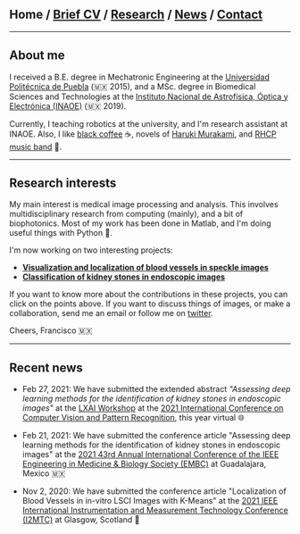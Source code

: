 
## Home / [Brief CV](/brief_cv) / [Research](/research) / [News](/news) / [Contact](/contact)

---



## About me

I received a B.E. degree in Mechatronic Engineering at the [Universidad Politécnica de Puebla](http://www.uppuebla.edu.mx/joomla1/) (🇲🇽  2015), and a MSc. degree in Biomedical Sciences and Technologies at the [Instituto Nacional de Astrofísica, Óptica y Electrónica (INAOE)](https://www.inaoep.mx) (🇲🇽 2019). 


Currently, I teaching robotics at the university, and I'm research assistant at INAOE.
Also, I like [black coffee](https://twitter.com/Blyyenq/status/1279272826726305793?s=20) ☕, novels of [Haruki Murakami](https://twitter.com/pictoline/status/1295503185805705220?s=20), and [RHCP music band](https://www.youtube.com/watch?v=t5ht7o5r4iQ) 🎵. 


---

## Research interests

My main interest is medical image processing and analysis. This involves multidisciplinary research from computing (mainly), and a bit of biophotonics. Most of my work has been done in Matlab, and I'm doing useful things with Python 🐍.

I'm now working on two interesting projects:

*  [**Visualization and localization of blood vessels in speckle images**](/pages/bloodvessels)
*  [**Classification of kidney stones in endoscopic images**](/pages/kidneystones)

If you want to know more about the contributions in these projects, you can click on the points above. If you want to discuss things of images, or make a collaboration, send me an email or follow me on [twitter](https://twitter.com/Friscolt).

Cheers,
Francisco 🇲🇽

---

## Recent news 

* Feb 27, 2021: We have submitted the extended abstract *"Assessing deep learning methods for the identification of kidney stones in endoscopic images"*  at the [LXAI Workshop](https://www.latinxinai.org) at the [2021 International Conference on Computer Vision and Pattern Recognition](https://t.co/UHrDYoWUYK?amp=1), this year virtual 🌐

* Feb 21, 2021: We have submitted the conference article "Assessing deep learning methods for the identification of kidney stones in endoscopic images" at the [2021 43rd Annual International Conference of the IEEE Engineering in Medicine & Biology Society (EMBC)](https://embc.embs.org/2021/) at Guadalajara, Mexico 🇲🇽

* Nov 2, 2020: We have submitted the conference article "Localization of Blood Vessels in in-vitro LSCI Images with K-Means" at the [2021 IEEE International Instrumentation and Measurement Technology Conference (I2MTC)](https://i2mtc2021.ieee-ims.org) at Glasgow, Scotland 🏴󠁧󠁢󠁳󠁣󠁴󠁿